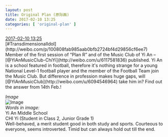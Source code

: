 ```yaml
---
layout: post
title: Original Plan (原际画)
date: 2017-02-10 13:25
categories: [ 'original-plan' ]
---
```


<div class="weibo-info">
  <a href="http://weibo.com/5626539553/EuSyoDrUn">2017-02-10 13:25</a>
</div>
[#TransdimensionalIdol](http://weibo.com/p/100808fab985aab0bfb2724bf4d29856cf6ee7) Member of the first session of “Plan R” and of the Music Club of Yi An – [@YiAnMusicClub-ChiYi](http://weibo.com/u/6117581836) published. Yi An is a school featured in football, therefore it's nothing strange for a young National Level-1 football player and the member of the Football Team join the Music Club. But difference in profession makes huge gaps, will [@YiAnMusicClub](http://weibo.com/u/6094546964) take him in? Find out the answer from 14th Feb.!

<!-- more -->

*Image*  
![Image](https://wx1.sinaimg.cn/mw690/0068MnXXgy1fclb31zzc1j31kw1cq4qq.jpg)  
*Words in image:*  
Yi An Middle School  
CHI Yi (Student in Class 2, Junior Grade 1)  
Well-behaved, a merit student good in both study and sports. Courteous to everyone, seems introverted. Timid but can always hold out till the end.
